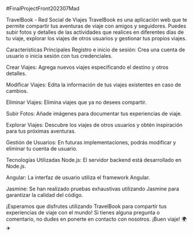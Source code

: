 #FinalProjectFront202307Mad

TravelBook - Red Social de Viajes
TravelBook es una aplicación web que te permite compartir tus aventuras de viaje con amigos y seguidores. Puedes subir fotos y detalles de las actividades que realices en diferentes días de tu viaje, explorar los viajes de otros usuarios y gestionar tus propios viajes.

Características Principales
Registro e inicio de sesión: Crea una cuenta de usuario o inicia sesión con tus credenciales.

Crear Viajes: Agrega nuevos viajes especificando el destino y otros detalles.

Modificar Viajes: Edita la información de tus viajes existentes en caso de cambios.

Eliminar Viajes: Elimina viajes que ya no desees compartir.

Subir Fotos: Añade imágenes para documentar tus experiencias de viaje.

Explorar Viajes: Descubre los viajes de otros usuarios y obtén inspiración para tus próximas aventuras.

Gestión de Usuarios: En futuras implementaciones, podrás modificar y eliminar tu cuenta de usuario.

Tecnologías Utilizadas
Node.js: El servidor backend está desarrollado en Node.js.

Angular: La interfaz de usuario utiliza el framework Angular.

Jasmine: Se han realizado pruebas exhaustivas utilizando Jasmine para garantizar la calidad del código.

¡Esperamos que disfrutes utilizando TravelBook para compartir tus experiencias de viaje con el mundo! Si tienes alguna pregunta o comentario, no dudes en ponerte en contacto con nosotros. ¡Buen viaje! 🌍✈️
